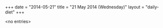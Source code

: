 +++
date = "2014-05-21"
title = "21 May 2014 (Wednesday)"
layout = "daily-diet"
+++

<p>&lt;no entries&gt;</p>